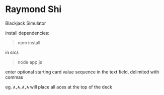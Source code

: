 # Raymond Shi

Blackjack Simulator

install dependencies:
> npm install

in src/:
> node app.js

enter optional starting card value sequence in the text field, delimited with commas

eg. ``A,A,A,A`` will place all aces at the top of the deck
